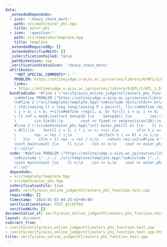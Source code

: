 ```yaml
---
data:
  _extendedDependsOn:
  - icon: ':heavy_check_mark:'
    path: src/math/euler_phi.hpp
    title: euler_phi
  - icon: ':question:'
    path: src/template/template.hpp
    title: template
  _extendedRequiredBy: []
  _extendedVerifiedWith: []
  _isVerificationFailed: false
  _pathExtension: cpp
  _verificationStatusIcon: ':heavy_check_mark:'
  attributes:
    '*NOT_SPECIAL_COMMENTS*': ''
    PROBLEM: https://onlinejudge.u-aizu.ac.jp/courses/library/6/NTL/1/NTL_1_D
    links:
    - https://onlinejudge.u-aizu.ac.jp/courses/library/6/NTL/1/NTL_1_D
  bundledCode: "#line 1 \"verify/aizu_online_judge/ntl/eulers_phi_function.test.cpp\"\
    \n#define PROBLEM \"https://onlinejudge.u-aizu.ac.jp/courses/library/6/NTL/1/NTL_1_D\"\
    \n#line 2 \"src/template/template.hpp\"\n#include <bits/stdc++.h>\nusing namespace\
    \ std;\nusing ll = long long;\nusing P = pair<ll, ll>;\n#define rep(i, a, b) for(ll\
    \ i = a; i < b; ++i)\n#define rrep(i, a, b) for(ll i = a; i >= b; --i)\nconstexpr\
    \ ll inf = 4e18;\nstruct SetupIO {\n    SetupIO() {\n        ios::sync_with_stdio(0);\n\
    \        cin.tie(0);\n        cout << fixed << setprecision(30);\n    }\n} setup_io;\n\
    #line 3 \"src/math/euler_phi.hpp\"\nll euler_phi(ll n) {\n    ll res = max(n,\
    \ 0ll);\n    for(ll i = 2; i * i <= n; ++i) {\n        if(n % i == 0) {\n    \
    \        res -= res / i;\n            while(n % i == 0) n /= i;\n        }\n \
    \   }\n    if(n > 1) res -= res / n;\n    return res;\n}\n#line 4 \"verify/aizu_online_judge/ntl/eulers_phi_function.test.cpp\"\
    \nint main(void) {\n    ll n;\n    cin >> n;\n    cout << euler_phi(n) << '\\\
    n';\n}\n"
  code: "#define PROBLEM \"https://onlinejudge.u-aizu.ac.jp/courses/library/6/NTL/1/NTL_1_D\"\
    \n#include \"../../../src/template/template.hpp\"\n#include \"../../../src/math/euler_phi.hpp\"\
    \nint main(void) {\n    ll n;\n    cin >> n;\n    cout << euler_phi(n) << '\\\
    n';\n}"
  dependsOn:
  - src/template/template.hpp
  - src/math/euler_phi.hpp
  isVerificationFile: true
  path: verify/aizu_online_judge/ntl/eulers_phi_function.test.cpp
  requiredBy: []
  timestamp: '2024-01-03 04:25:42+09:00'
  verificationStatus: TEST_ACCEPTED
  verifiedWith: []
documentation_of: verify/aizu_online_judge/ntl/eulers_phi_function.test.cpp
layout: document
redirect_from:
- /verify/verify/aizu_online_judge/ntl/eulers_phi_function.test.cpp
- /verify/verify/aizu_online_judge/ntl/eulers_phi_function.test.cpp.html
title: verify/aizu_online_judge/ntl/eulers_phi_function.test.cpp
---
```

